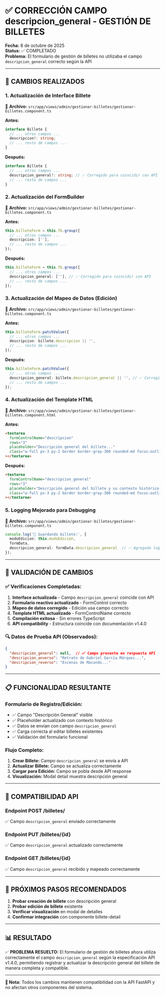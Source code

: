 # ✅ CORRECCIÓN CAMPO descripcion_general - GESTIÓN DE BILLETES

**Fecha:** 8 de octubre de 2025  
**Status:** ✅ COMPLETADO  
**Problema:** El formulario de gestión de billetes no utilizaba el campo `descripcion_general` correcto según la API

---

## 🔧 **CAMBIOS REALIZADOS**

### **1. Actualización de Interface Billete**
📍 **Archivo:** `src/app/views/admin/gestionar-billetes/gestionar-billetes.component.ts`

**Antes:**
```typescript
interface Billete {
  // ... otros campos ...
  descripcion?: string;
  // ... resto de campos ...
}
```

**Después:**
```typescript
interface Billete {
  // ... otros campos ...
  descripcion_general?: string; // ✅ Corregido para coincidir con API
  // ... resto de campos ...
}
```

### **2. Actualización del FormBuilder**
📍 **Archivo:** `src/app/views/admin/gestionar-billetes/gestionar-billetes.component.ts`

**Antes:**
```typescript
this.billeteForm = this.fb.group({
  // ... otros campos ...
  descripcion: [''],
  // ... resto de campos ...
});
```

**Después:**
```typescript
this.billeteForm = this.fb.group({
  // ... otros campos ...
  descripcion_general: [''], // ✅ Corregido para coincidir con API
  // ... resto de campos ...
});
```

### **3. Actualización del Mapeo de Datos (Edición)**
📍 **Archivo:** `src/app/views/admin/gestionar-billetes/gestionar-billetes.component.ts`

**Antes:**
```typescript
this.billeteForm.patchValue({
  // ... otros campos ...
  descripcion: billete.descripcion || '',
  // ... resto de campos ...
});
```

**Después:**
```typescript
this.billeteForm.patchValue({
  // ... otros campos ...
  descripcion_general: billete.descripcion_general || '', // ✅ Corregido
  // ... resto de campos ...
});
```

### **4. Actualización del Template HTML**
📍 **Archivo:** `src/app/views/admin/gestionar-billetes/gestionar-billetes.component.html`

**Antes:**
```html
<textarea
  formControlName="descripcion"
  rows="3"
  placeholder="Descripción general del billete..."
  class="w-full px-3 py-2 border border-gray-300 rounded-md focus:outline-none focus:ring-2 focus:ring-blue-500 text-sm"
></textarea>
```

**Después:**
```html
<textarea
  formControlName="descripcion_general"
  rows="3"
  placeholder="Descripción general del billete y su contexto histórico..."
  class="w-full px-3 py-2 border border-gray-300 rounded-md focus:outline-none focus:ring-2 focus:ring-blue-500 text-sm"
></textarea>
```

### **5. Logging Mejorado para Debugging**
📍 **Archivo:** `src/app/views/admin/gestionar-billetes/gestionar-billetes.component.ts`

```typescript
console.log('💾 Guardando billete:', { 
  modoEdicion: this.modoEdicion, 
  formData,
  descripcion_general: formData.descripcion_general  // ✅ Agregado logging específico
});
```

---

## 🎯 **VALIDACIÓN DE CAMBIOS**

### **✅ Verificaciones Completadas:**
1. **Interface actualizada** - Campo `descripcion_general` coincide con API
2. **Formulario reactivo actualizado** - FormControl correcto
3. **Mapeo de datos corregido** - Edición usa campo correcto
4. **Template HTML actualizado** - FormControlName correcto
5. **Compilación exitosa** - Sin errores TypeScript
6. **API compatibility** - Estructura coincide con documentación v1.4.0

### **🔍 Datos de Prueba API (Observados):**
```json
{
  "descripcion_general": null,  // ✅ Campo presente en respuesta API
  "descripcion_anverso": "Retrato de Gabriel García Márquez...",
  "descripcion_reverso": "Escenas de Macondo..."
}
```

---

## 📋 **FUNCIONALIDAD RESULTANTE**

### **Formulario de Registro/Edición:**
- ✅ Campo "Descripción General" visible
- ✅ Placeholder actualizado con contexto histórico
- ✅ Datos se envían con campo `descripcion_general`
- ✅ Carga correcta al editar billetes existentes
- ✅ Validación del formulario funcional

### **Flujo Completo:**
1. **Crear Billete:** Campo `descripcion_general` se envía a API
2. **Actualizar Billete:** Campo se actualiza correctamente
3. **Cargar para Edición:** Campo se pobla desde API response
4. **Visualización:** Modal detail muestra descripción general

---

## 🔄 **COMPATIBILIDAD API**

### **Endpoint POST /billetes/**
✅ Campo `descripcion_general` enviado correctamente

### **Endpoint PUT /billetes/{id}**  
✅ Campo `descripcion_general` actualizado correctamente

### **Endpoint GET /billetes/{id}**
✅ Campo `descripcion_general` recibido y mapeado correctamente

---

## 🚀 **PRÓXIMOS PASOS RECOMENDADOS**

1. **Probar creación de billete** con descripción general
2. **Probar edición de billete** existente
3. **Verificar visualización** en modal de detalles
4. **Confirmar integración** con componente billete-detail

---

## 📊 **RESULTADO**

✅ **PROBLEMA RESUELTO:** El formulario de gestión de billetes ahora utiliza correctamente el campo `descripcion_general` según la especificación API v1.4.0, permitiendo registrar y actualizar la descripción general del billete de manera completa y compatible.

---

**📝 Nota:** Todos los cambios mantienen compatibilidad con la API FastAPI y no afectan otros componentes del sistema.